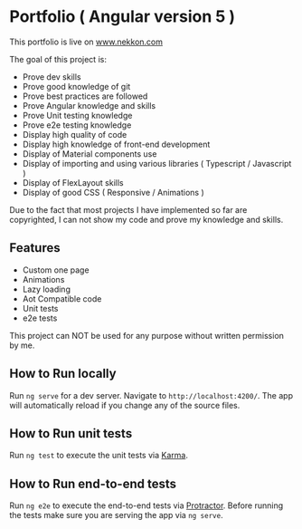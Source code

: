 # Portfolio ( Angular version 5 )

This portfolio is live on www.nekkon.com

The goal of this project is:
* Prove dev skills
* Prove good knowledge of git
* Prove best practices are followed
* Prove Angular knowledge and skills
* Prove Unit testing knowledge
* Prove e2e testing knowledge
* Display high quality of code
* Display high knowledge of front-end development
* Display of Material components use
* Display of importing and using various libraries ( Typescript / Javascript )
* Display of FlexLayout skills
* Display of good CSS ( Responsive / Animations )

Due to the fact that most projects I have implemented so far are copyrighted, I can not show my code and prove my knowledge and skills.

## Features

* Custom one page
* Animations
* Lazy loading
* Aot Compatible code
* Unit tests
* e2e tests

This project can NOT be used for any purpose without written permission by me.

## How to Run locally
Run `ng serve` for a dev server. Navigate to `http://localhost:4200/`. The app will automatically reload if you change any of the source files.

## How to Run unit tests

Run `ng test` to execute the unit tests via [Karma](https://karma-runner.github.io).

## How to Run end-to-end tests

Run `ng e2e` to execute the end-to-end tests via [Protractor](http://www.protractortest.org/).
Before running the tests make sure you are serving the app via `ng serve`.

